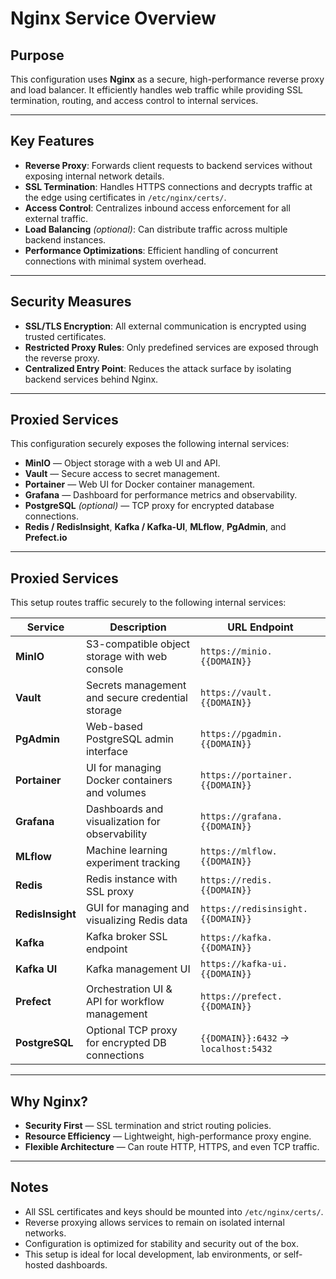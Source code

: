# Nginx Service Overview

## Purpose

This configuration uses **Nginx** as a secure, high-performance reverse proxy and load balancer. It efficiently handles
web traffic while providing SSL termination, routing, and access control to internal services.

---

## Key Features

- **Reverse Proxy**: Forwards client requests to backend services without exposing internal network details.
- **SSL Termination**: Handles HTTPS connections and decrypts traffic at the edge using certificates in
  `/etc/nginx/certs/`.
- **Access Control**: Centralizes inbound access enforcement for all external traffic.
- **Load Balancing** *(optional)*: Can distribute traffic across multiple backend instances.
- **Performance Optimizations**: Efficient handling of concurrent connections with minimal system overhead.

---

## Security Measures

- **SSL/TLS Encryption**: All external communication is encrypted using trusted certificates.
- **Restricted Proxy Rules**: Only predefined services are exposed through the reverse proxy.
- **Centralized Entry Point**: Reduces the attack surface by isolating backend services behind Nginx.

---

## Proxied Services

This configuration securely exposes the following internal services:

- **MinIO** — Object storage with a web UI and API.
- **Vault** — Secure access to secret management.
- **Portainer** — Web UI for Docker container management.
- **Grafana** — Dashboard for performance metrics and observability.
- **PostgreSQL** *(optional)* — TCP proxy for encrypted database connections.
- **Redis / RedisInsight**, **Kafka / Kafka-UI**, **MLflow**, **PgAdmin**, and **Prefect.io**

---

## Proxied Services

This setup routes traffic securely to the following internal services:

| Service          | Description                                      | URL Endpoint                         |
|------------------|--------------------------------------------------|--------------------------------------|
| **MinIO**        | S3-compatible object storage with web console    | `https://minio.{{DOMAIN}}`           |
| **Vault**        | Secrets management and secure credential storage | `https://vault.{{DOMAIN}}`           |
| **PgAdmin**      | Web-based PostgreSQL admin interface             | `https://pgadmin.{{DOMAIN}}`         |
| **Portainer**    | UI for managing Docker containers and volumes    | `https://portainer.{{DOMAIN}}`       |
| **Grafana**      | Dashboards and visualization for observability   | `https://grafana.{{DOMAIN}}`         |
| **MLflow**       | Machine learning experiment tracking             | `https://mlflow.{{DOMAIN}}`          |
| **Redis**        | Redis instance with SSL proxy                    | `https://redis.{{DOMAIN}}`           |
| **RedisInsight** | GUI for managing and visualizing Redis data      | `https://redisinsight.{{DOMAIN}}`    |
| **Kafka**        | Kafka broker SSL endpoint                        | `https://kafka.{{DOMAIN}}`           |
| **Kafka UI**     | Kafka management UI                              | `https://kafka-ui.{{DOMAIN}}`        |
| **Prefect**      | Orchestration UI & API for workflow management   | `https://prefect.{{DOMAIN}}`         |
| **PostgreSQL**   | Optional TCP proxy for encrypted DB connections  | `{{DOMAIN}}:6432` → `localhost:5432` |

---

## Why Nginx?

- **Security First** — SSL termination and strict routing policies.
- **Resource Efficiency** — Lightweight, high-performance proxy engine.
- **Flexible Architecture** — Can route HTTP, HTTPS, and even TCP traffic.

---

## Notes

- All SSL certificates and keys should be mounted into `/etc/nginx/certs/`.
- Reverse proxying allows services to remain on isolated internal networks.
- Configuration is optimized for stability and security out of the box.
- This setup is ideal for local development, lab environments, or self-hosted dashboards.

